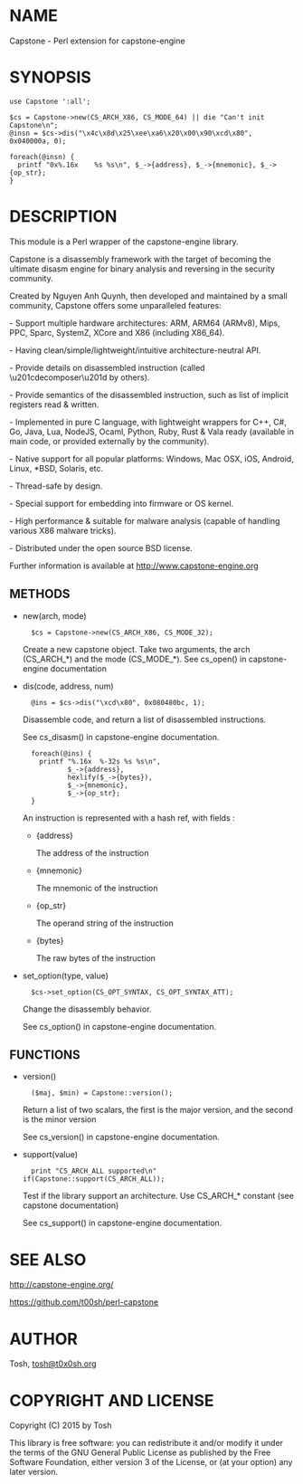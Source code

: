 # NAME

Capstone - Perl extension for capstone-engine

# SYNOPSIS

    use Capstone ':all';

    $cs = Capstone->new(CS_ARCH_X86, CS_MODE_64) || die "Can't init Capstone\n";
    @insn = $cs->dis("\x4c\x8d\x25\xee\xa6\x20\x00\x90\xcd\x80", 0x040000a, 0);

    foreach(@insn) {
      printf "0x%.16x    %s %s\n", $_->{address}, $_->{mnemonic}, $_->{op_str};
    }

# DESCRIPTION

This module is a Perl wrapper of the capstone-engine library.

Capstone is a disassembly framework with the target of becoming the ultimate
disasm engine for binary analysis and reversing in the security community.

Created by Nguyen Anh Quynh, then developed and maintained by a small community,
Capstone offers some unparalleled features:

\- Support multiple hardware architectures: ARM, ARM64 (ARMv8), Mips, PPC, Sparc,
  SystemZ, XCore and X86 (including X86\_64).

\- Having clean/simple/lightweight/intuitive architecture-neutral API.

\- Provide details on disassembled instruction (called \\u201cdecomposer\\u201d by others).

\- Provide semantics of the disassembled instruction, such as list of implicit
  registers read & written.

\- Implemented in pure C language, with lightweight wrappers for C++, C#, Go,
  Java, Lua, NodeJS, Ocaml, Python, Ruby, Rust & Vala ready (available in
  main code, or provided externally by the community).

\- Native support for all popular platforms: Windows, Mac OSX, iOS, Android,
  Linux, \*BSD, Solaris, etc.

\- Thread-safe by design.

\- Special support for embedding into firmware or OS kernel.

\- High performance & suitable for malware analysis (capable of handling various
  X86 malware tricks).

\- Distributed under the open source BSD license.

Further information is available at http://www.capstone-engine.org

## METHODS

- new(arch, mode)

        $cs = Capstone->new(CS_ARCH_X86, CS_MODE_32);    

    Create a new capstone object.
    Take two arguments, the arch (CS\_ARCH\_\*) and the mode (CS\_MODE\_\*).
    See cs\_open() in capstone-engine documentation

- dis(code, address, num)

        @ins = $cs->dis("\xcd\x80", 0x080480bc, 1);

    Disassemble code, and return a list of disassembled instructions.

    See cs\_disasm() in capstone-engine documentation.

        foreach(@ins) {
          printf "%.16x  %-32s %s %s\n",
                 $_->{address},
                 hexlify($_->{bytes}),
                 $_->{mnemonic},
                 $_->{op_str};
        }

    An instruction is represented with a hash ref, with fields :

    - {address}

        The address of the instruction

    - {mnemonic}

        The mnemonic of the instruction

    - {op\_str}

        The operand string of the instruction

    - {bytes}

        The raw bytes of the instruction

- set\_option(type, value)

        $cs->set_option(CS_OPT_SYNTAX, CS_OPT_SYNTAX_ATT);

    Change the disassembly behavior.

    See cs\_option() in capstone-engine documentation.

## FUNCTIONS

- version()

        ($maj, $min) = Capstone::version();

    Return a list of two scalars, the first is the major version, and the second
    is the minor version

    See cs\_version() in capstone-engine documentation.

- support(value)

        print "CS_ARCH_ALL supported\n" if(Capstone::support(CS_ARCH_ALL));

    Test if the library support an architecture.
    Use CS\_ARCH\_\* constant (see capstone documentation)

    See cs\_support() in capstone-engine documentation.

# SEE ALSO

http://capstone-engine.org/

https://github.com/t00sh/perl-capstone

# AUTHOR

Tosh, <tosh@t0x0sh.org>

# COPYRIGHT AND LICENSE

Copyright (C) 2015 by Tosh

This library is free software: you can redistribute it and/or modify
it under the terms of the GNU General Public License as published by
the Free Software Foundation, either version 3 of the License, or
(at your option) any later version.                              

